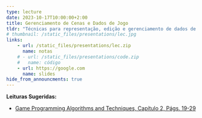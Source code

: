 ```yaml
---
type: lecture
date: 2023-10-17T10:00:00+2:00
title: Gerenciamento de Cenas e Dados de Jogo
tldr: "Técnicas para representação, edição e gerenciamento de dados de jogo (e.g., configurações, levels, personagens, etc)."
# thumbnail: /static_files/presentations/lec.jpg
links: 
    - url: /static_files/presentations/lec.zip
      name: notas
    # - url: /static_files/presentations/code.zip
    #   name: código
    - url: https://google.com
      name: slides
hide_from_announcments: true
---
```

**Leituras Sugeridas:**
- [Game Programming Algorithms and Techniques, Capítulo 2, Págs. 19-29](https://gameprogrammingpatterns.com/game-loop.html)
